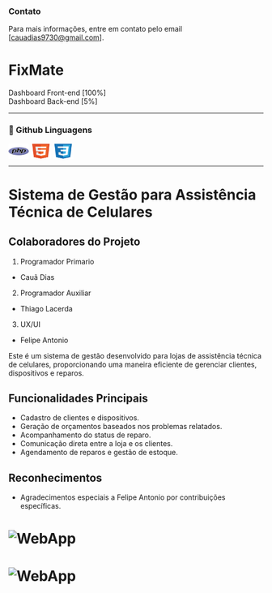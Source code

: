 <h3>Contato</h3>

Para mais informações, entre em contato pelo email [cauadias9730@gmail.com].

# FixMate

Dashboard Front-end [100%]<br>
Dashboard Back-end [5%]

<hr>
<div style="display: inline_block">
  <h3>🚀 Github Linguagens</h3>
  <img align="center" alt="Magnus-Php" height="30" width="40" src="https://raw.githubusercontent.com/devicons/devicon/master/icons/php/php-original.svg">
  <img align="center" alt="Magnus-HTML" height="30" width="40" src="https://raw.githubusercontent.com/devicons/devicon/master/icons/html5/html5-original.svg">
  <img align="center" alt="Magnus-CSS" height="30" width="40" src="https://raw.githubusercontent.com/devicons/devicon/master/icons/css3/css3-original.svg">
</div>
<hr>

# Sistema de Gestão para Assistência Técnica de Celulares

## Colaboradores do Projeto

1. Programador Primario
- Cauã Dias

2. Programador Auxiliar
- Thiago Lacerda

3. UX/UI
- Felipe Antonio

Este é um sistema de gestão desenvolvido para lojas de assistência técnica de celulares, proporcionando uma maneira eficiente de gerenciar clientes, dispositivos e reparos.

## Funcionalidades Principais

- Cadastro de clientes e dispositivos.
- Geração de orçamentos baseados nos problemas relatados.
- Acompanhamento do status de reparo.
- Comunicação direta entre a loja e os clientes.
- Agendamento de reparos e gestão de estoque.

## Reconhecimentos

- Agradecimentos especiais a Felipe Antonio  por contribuições específicas.

# ![WebApp](https://i.imgur.com/MFyct4q.png)

# ![WebApp](https://i.imgur.com/GUZsVyb.png)
